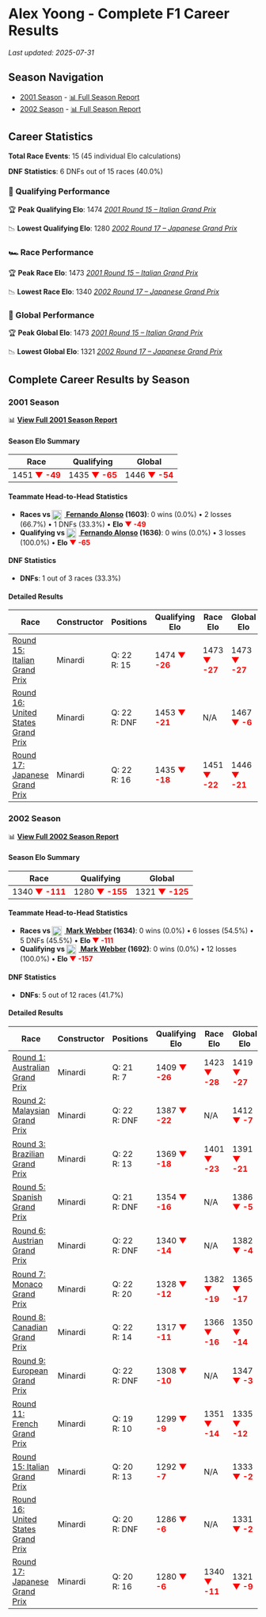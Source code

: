# Alex Yoong - Complete F1 Career Results

*Last updated: 2025-07-31*

## Season Navigation

- [2001 Season](#2001-season) - [📊 Full Season Report](../seasons/2001-season-report)
- [2002 Season](#2002-season) - [📊 Full Season Report](../seasons/2002-season-report)

## Career Statistics

**Total Race Events**: 15 (45 individual Elo calculations)

**DNF Statistics**: 6 DNFs out of 15 races (40.0%)

### 🏁 Qualifying Performance

🏆 **Peak Qualifying Elo**: 1474
   *[2001 Round 15 – Italian Grand Prix](../seasons/2001-season-report#round-15-italian-grand-prix)*

📉 **Lowest Qualifying Elo**: 1280
   *[2002 Round 17 – Japanese Grand Prix](../seasons/2002-season-report#round-17-japanese-grand-prix)*

### 🏎️ Race Performance

🏆 **Peak Race Elo**: 1473
   *[2001 Round 15 – Italian Grand Prix](../seasons/2001-season-report#round-15-italian-grand-prix)*

📉 **Lowest Race Elo**: 1340
   *[2002 Round 17 – Japanese Grand Prix](../seasons/2002-season-report#round-17-japanese-grand-prix)*

### 🌟 Global Performance

🏆 **Peak Global Elo**: 1473
   *[2001 Round 15 – Italian Grand Prix](../seasons/2001-season-report#round-15-italian-grand-prix)*

📉 **Lowest Global Elo**: 1321
   *[2002 Round 17 – Japanese Grand Prix](../seasons/2002-season-report#round-17-japanese-grand-prix)*


## Complete Career Results by Season

### 2001 Season

📊 **[View Full 2001 Season Report](../seasons/2001-season-report)**

#### Season Elo Summary

| Race | Qualifying | Global |
|------|------------|--------|
| 1451 **<span style="color: red;">▼ -49</span>** | 1435 **<span style="color: red;">▼ -65</span>** | 1446 **<span style="color: red;">▼ -54</span>** |

#### Teammate Head-to-Head Statistics

- **Races vs [<img src="https://upload.wikimedia.org/wikipedia/commons/9/9a/Flag_of_Spain.svg" alt="Spain" width="20" height="auto" style="vertical-align: middle; margin-right: 5px;" onerror="this.outerHTML='🇪🇸'; this.style.marginRight='5px';"/> Fernando Alonso](fernando-alonso) (1603)**: 0 wins (0.0%) • 2 losses (66.7%) • 1 DNFs (33.3%) • **Elo <span style="color: red;">▼ -49</span>**
- **Qualifying vs [<img src="https://upload.wikimedia.org/wikipedia/commons/9/9a/Flag_of_Spain.svg" alt="Spain" width="20" height="auto" style="vertical-align: middle; margin-right: 5px;" onerror="this.outerHTML='🇪🇸'; this.style.marginRight='5px';"/> Fernando Alonso](fernando-alonso) (1636)**: 0 wins (0.0%) • 3 losses (100.0%) • **Elo <span style="color: red;">▼ -65</span>**

#### DNF Statistics

- **DNFs**: 1 out of 3 races (33.3%)

#### Detailed Results

| Race | Constructor | Positions | Qualifying Elo | Race Elo | Global Elo | Teammate |
|------|-------------|-----------|----------------|----------|------------|----------|
| [Round 15: Italian Grand Prix](../seasons/2001-season-report#round-15-italian-grand-prix) | Minardi | Q: 22<br/>R: 15 | 1474 **<span style="color: red;">▼ -26</span>** | 1473 **<span style="color: red;">▼ -27</span>** | 1473 **<span style="color: red;">▼ -27</span>** | [<img src="https://upload.wikimedia.org/wikipedia/commons/9/9a/Flag_of_Spain.svg" alt="Spain" width="20" height="auto" style="vertical-align: middle; margin-right: 5px;" onerror="this.outerHTML='🇪🇸'; this.style.marginRight='5px';"/> Fernando Alonso](fernando-alonso)<br/>Q: 21<br/>R: 13 |
| [Round 16: United States Grand Prix](../seasons/2001-season-report#round-16-united-states-grand-prix) | Minardi | Q: 22<br/>R: DNF | 1453 **<span style="color: red;">▼ -21</span>** | N/A | 1467 **<span style="color: red;">▼ -6</span>** | [<img src="https://upload.wikimedia.org/wikipedia/commons/9/9a/Flag_of_Spain.svg" alt="Spain" width="20" height="auto" style="vertical-align: middle; margin-right: 5px;" onerror="this.outerHTML='🇪🇸'; this.style.marginRight='5px';"/> Fernando Alonso](fernando-alonso)<br/>Q: 17<br/>R: DNF |
| [Round 17: Japanese Grand Prix](../seasons/2001-season-report#round-17-japanese-grand-prix) | Minardi | Q: 22<br/>R: 16 | 1435 **<span style="color: red;">▼ -18</span>** | 1451 **<span style="color: red;">▼ -22</span>** | 1446 **<span style="color: red;">▼ -21</span>** | [<img src="https://upload.wikimedia.org/wikipedia/commons/9/9a/Flag_of_Spain.svg" alt="Spain" width="20" height="auto" style="vertical-align: middle; margin-right: 5px;" onerror="this.outerHTML='🇪🇸'; this.style.marginRight='5px';"/> Fernando Alonso](fernando-alonso)<br/>Q: 18<br/>R: 11 |

### 2002 Season

📊 **[View Full 2002 Season Report](../seasons/2002-season-report)**

#### Season Elo Summary

| Race | Qualifying | Global |
|------|------------|--------|
| 1340 **<span style="color: red;">▼ -111</span>** | 1280 **<span style="color: red;">▼ -155</span>** | 1321 **<span style="color: red;">▼ -125</span>** |

#### Teammate Head-to-Head Statistics

- **Races vs [<img src="https://upload.wikimedia.org/wikipedia/commons/8/88/Flag_of_Australia_%28converted%29.svg" alt="Australia" width="20" height="auto" style="vertical-align: middle; margin-right: 5px;" onerror="this.outerHTML='🇦🇺'; this.style.marginRight='5px';"/> Mark Webber](mark-webber) (1634)**: 0 wins (0.0%) • 6 losses (54.5%) • 5 DNFs (45.5%) • **Elo <span style="color: red;">▼ -111</span>**
- **Qualifying vs [<img src="https://upload.wikimedia.org/wikipedia/commons/8/88/Flag_of_Australia_%28converted%29.svg" alt="Australia" width="20" height="auto" style="vertical-align: middle; margin-right: 5px;" onerror="this.outerHTML='🇦🇺'; this.style.marginRight='5px';"/> Mark Webber](mark-webber) (1692)**: 0 wins (0.0%) • 12 losses (100.0%) • **Elo <span style="color: red;">▼ -157</span>**

#### DNF Statistics

- **DNFs**: 5 out of 12 races (41.7%)

#### Detailed Results

| Race | Constructor | Positions | Qualifying Elo | Race Elo | Global Elo | Teammate |
|------|-------------|-----------|----------------|----------|------------|----------|
| [Round 1: Australian Grand Prix](../seasons/2002-season-report#round-1-australian-grand-prix) | Minardi | Q: 21<br/>R: 7 | 1409 **<span style="color: red;">▼ -26</span>** | 1423 **<span style="color: red;">▼ -28</span>** | 1419 **<span style="color: red;">▼ -27</span>** | [<img src="https://upload.wikimedia.org/wikipedia/commons/8/88/Flag_of_Australia_%28converted%29.svg" alt="Australia" width="20" height="auto" style="vertical-align: middle; margin-right: 5px;" onerror="this.outerHTML='🇦🇺'; this.style.marginRight='5px';"/> Mark Webber](mark-webber)<br/>Q: 18<br/>R: 5 |
| [Round 2: Malaysian Grand Prix](../seasons/2002-season-report#round-2-malaysian-grand-prix) | Minardi | Q: 22<br/>R: DNF | 1387 **<span style="color: red;">▼ -22</span>** | N/A | 1412 **<span style="color: red;">▼ -7</span>** | [<img src="https://upload.wikimedia.org/wikipedia/commons/8/88/Flag_of_Australia_%28converted%29.svg" alt="Australia" width="20" height="auto" style="vertical-align: middle; margin-right: 5px;" onerror="this.outerHTML='🇦🇺'; this.style.marginRight='5px';"/> Mark Webber](mark-webber)<br/>Q: 21<br/>R: DNF |
| [Round 3: Brazilian Grand Prix](../seasons/2002-season-report#round-3-brazilian-grand-prix) | Minardi | Q: 22<br/>R: 13 | 1369 **<span style="color: red;">▼ -18</span>** | 1401 **<span style="color: red;">▼ -23</span>** | 1391 **<span style="color: red;">▼ -21</span>** | [<img src="https://upload.wikimedia.org/wikipedia/commons/8/88/Flag_of_Australia_%28converted%29.svg" alt="Australia" width="20" height="auto" style="vertical-align: middle; margin-right: 5px;" onerror="this.outerHTML='🇦🇺'; this.style.marginRight='5px';"/> Mark Webber](mark-webber)<br/>Q: 20<br/>R: 11 |
| [Round 5: Spanish Grand Prix](../seasons/2002-season-report#round-5-spanish-grand-prix) | Minardi | Q: 21<br/>R: DNF | 1354 **<span style="color: red;">▼ -16</span>** | N/A | 1386 **<span style="color: red;">▼ -5</span>** | [<img src="https://upload.wikimedia.org/wikipedia/commons/8/88/Flag_of_Australia_%28converted%29.svg" alt="Australia" width="20" height="auto" style="vertical-align: middle; margin-right: 5px;" onerror="this.outerHTML='🇦🇺'; this.style.marginRight='5px';"/> Mark Webber](mark-webber)<br/>Q: 20<br/>R: DNF |
| [Round 6: Austrian Grand Prix](../seasons/2002-season-report#round-6-austrian-grand-prix) | Minardi | Q: 22<br/>R: DNF | 1340 **<span style="color: red;">▼ -14</span>** | N/A | 1382 **<span style="color: red;">▼ -4</span>** | [<img src="https://upload.wikimedia.org/wikipedia/commons/8/88/Flag_of_Australia_%28converted%29.svg" alt="Australia" width="20" height="auto" style="vertical-align: middle; margin-right: 5px;" onerror="this.outerHTML='🇦🇺'; this.style.marginRight='5px';"/> Mark Webber](mark-webber)<br/>Q: 21<br/>R: 12 |
| [Round 7: Monaco Grand Prix](../seasons/2002-season-report#round-7-monaco-grand-prix) | Minardi | Q: 22<br/>R: 20 | 1328 **<span style="color: red;">▼ -12</span>** | 1382 **<span style="color: red;">▼ -19</span>** | 1365 **<span style="color: red;">▼ -17</span>** | [<img src="https://upload.wikimedia.org/wikipedia/commons/8/88/Flag_of_Australia_%28converted%29.svg" alt="Australia" width="20" height="auto" style="vertical-align: middle; margin-right: 5px;" onerror="this.outerHTML='🇦🇺'; this.style.marginRight='5px';"/> Mark Webber](mark-webber)<br/>Q: 20<br/>R: 11 |
| [Round 8: Canadian Grand Prix](../seasons/2002-season-report#round-8-canadian-grand-prix) | Minardi | Q: 22<br/>R: 14 | 1317 **<span style="color: red;">▼ -11</span>** | 1366 **<span style="color: red;">▼ -16</span>** | 1350 **<span style="color: red;">▼ -14</span>** | [<img src="https://upload.wikimedia.org/wikipedia/commons/8/88/Flag_of_Australia_%28converted%29.svg" alt="Australia" width="20" height="auto" style="vertical-align: middle; margin-right: 5px;" onerror="this.outerHTML='🇦🇺'; this.style.marginRight='5px';"/> Mark Webber](mark-webber)<br/>Q: 21<br/>R: 11 |
| [Round 9: European Grand Prix](../seasons/2002-season-report#round-9-european-grand-prix) | Minardi | Q: 22<br/>R: DNF | 1308 **<span style="color: red;">▼ -10</span>** | N/A | 1347 **<span style="color: red;">▼ -3</span>** | [<img src="https://upload.wikimedia.org/wikipedia/commons/8/88/Flag_of_Australia_%28converted%29.svg" alt="Australia" width="20" height="auto" style="vertical-align: middle; margin-right: 5px;" onerror="this.outerHTML='🇦🇺'; this.style.marginRight='5px';"/> Mark Webber](mark-webber)<br/>Q: 20<br/>R: 15 |
| [Round 11: French Grand Prix](../seasons/2002-season-report#round-11-french-grand-prix) | Minardi | Q: 19<br/>R: 10 | 1299 **<span style="color: red;">▼ -9</span>** | 1351 **<span style="color: red;">▼ -14</span>** | 1335 **<span style="color: red;">▼ -12</span>** | [<img src="https://upload.wikimedia.org/wikipedia/commons/8/88/Flag_of_Australia_%28converted%29.svg" alt="Australia" width="20" height="auto" style="vertical-align: middle; margin-right: 5px;" onerror="this.outerHTML='🇦🇺'; this.style.marginRight='5px';"/> Mark Webber](mark-webber)<br/>Q: 18<br/>R: 8 |
| [Round 15: Italian Grand Prix](../seasons/2002-season-report#round-15-italian-grand-prix) | Minardi | Q: 20<br/>R: 13 | 1292 **<span style="color: red;">▼ -7</span>** | N/A | 1333 **<span style="color: red;">▼ -2</span>** | [<img src="https://upload.wikimedia.org/wikipedia/commons/8/88/Flag_of_Australia_%28converted%29.svg" alt="Australia" width="20" height="auto" style="vertical-align: middle; margin-right: 5px;" onerror="this.outerHTML='🇦🇺'; this.style.marginRight='5px';"/> Mark Webber](mark-webber)<br/>Q: 19<br/>R: DNF |
| [Round 16: United States Grand Prix](../seasons/2002-season-report#round-16-united-states-grand-prix) | Minardi | Q: 20<br/>R: DNF | 1286 **<span style="color: red;">▼ -6</span>** | N/A | 1331 **<span style="color: red;">▼ -2</span>** | [<img src="https://upload.wikimedia.org/wikipedia/commons/8/88/Flag_of_Australia_%28converted%29.svg" alt="Australia" width="20" height="auto" style="vertical-align: middle; margin-right: 5px;" onerror="this.outerHTML='🇦🇺'; this.style.marginRight='5px';"/> Mark Webber](mark-webber)<br/>Q: 18<br/>R: DNF |
| [Round 17: Japanese Grand Prix](../seasons/2002-season-report#round-17-japanese-grand-prix) | Minardi | Q: 20<br/>R: 16 | 1280 **<span style="color: red;">▼ -6</span>** | 1340 **<span style="color: red;">▼ -11</span>** | 1321 **<span style="color: red;">▼ -9</span>** | [<img src="https://upload.wikimedia.org/wikipedia/commons/8/88/Flag_of_Australia_%28converted%29.svg" alt="Australia" width="20" height="auto" style="vertical-align: middle; margin-right: 5px;" onerror="this.outerHTML='🇦🇺'; this.style.marginRight='5px';"/> Mark Webber](mark-webber)<br/>Q: 19<br/>R: 10 |


